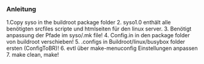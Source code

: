 ### Anleitung
1.Copy syso in the buildroot package folder
2. syso1.0 enthält alle benötigten srcfiles scripte und htmlseiten für den linux server.
3. Benötigt anpassung der Pfade im syso/.mk file!
4. Config.in in den package folder von buildroot verschieben!
5. .configs in Buildroot/linux/busybox folder ersten (ConfigToBR)!
6. evtl über make-menuconfig Einstellungen anpassen
7. make clean, make!
